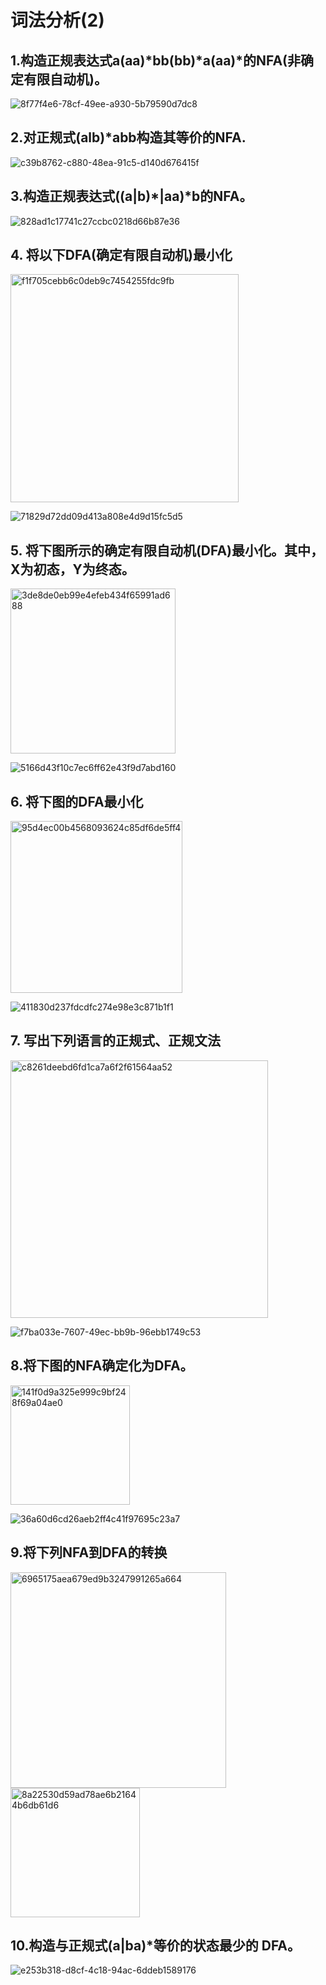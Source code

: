 # 词法分析(2)
## 1.构造正规表达式a(aa)*bb(bb)*a(aa)*的NFA(非确定有限自动机)。

![8f77f4e6-78cf-49ee-a930-5b79590d7dc8](https://github.com/user-attachments/assets/12e78d5e-2449-4fa9-9747-c9e73d7521d3)

## 2.对正规式(alb)*abb构造其等价的NFA.

![c39b8762-c880-48ea-91c5-d140d676415f](https://github.com/user-attachments/assets/f90c54a4-53fc-4fab-9289-879ddae9b8b8)

## 3.构造正规表达式((a|b)*|aa)*b的NFA。

![828ad1c17741c27ccbc0218d66b87e36](https://github.com/user-attachments/assets/6c12ca4d-6249-42b3-80ca-a013bf066f17)

## 4. 将以下DFA(确定有限自动机)最小化

<img width="365" alt="f1f705cebb6c0deb9c7454255fdc9fb" src="https://github.com/user-attachments/assets/9c430486-aefc-4e53-a34c-111afcb1e9dc" />

![71829d72dd09d413a808e4d9d15fc5d5](https://github.com/user-attachments/assets/6a437609-bdea-483c-b687-684e522d60e1)

## 5. 将下图所示的确定有限自动机(DFA)最小化。其中，X为初态，Y为终态。

<img width="264" alt="3de8de0eb99e4efeb434f65991ad688" src="https://github.com/user-attachments/assets/93201b38-4ee2-4866-8ba2-28aaf858d1c7" />

![5166d43f10c7ec6ff62e43f9d7abd160](https://github.com/user-attachments/assets/7034b04b-d0e4-48ae-983e-03545700ac1b)

## 6.  将下图的DFA最小化

<img width="275" alt="95d4ec00b4568093624c85df6de5ff4" src="https://github.com/user-attachments/assets/a332b2e8-f4f5-4ec3-ba9a-3f105ee17738" />

![411830d237fdcdfc274e98e3c871b1f1](https://github.com/user-attachments/assets/dc79b9ba-cf85-453d-b765-c95bd206fa2e)

## 7. 写出下列语言的正规式、正规文法

<img width="412" alt="c8261deebd6fd1ca7a6f2f61564aa52" src="https://github.com/user-attachments/assets/668d641e-c966-4cae-8f8e-f8ab144db81e" />

![f7ba033e-7607-49ec-bb9b-96ebb1749c53](https://github.com/user-attachments/assets/a6b9e2a6-7cc4-494d-ad58-5a1c1e6521ef)

## 8.将下图的NFA确定化为DFA。

<img width="191" alt="141f0d9a325e999c9bf248f69a04ae0" src="https://github.com/user-attachments/assets/8c76f835-2f23-43ea-aa01-bc3a1a4bf9ac" />

![36a60d6cd26aeb2ff4c41f97695c23a7](https://github.com/user-attachments/assets/12f7911b-20c5-4d86-9db0-52cf6f7e4347)


## 9.将下列NFA到DFA的转换

<img width="345" alt="6965175aea679ed9b3247991265a664" src="https://github.com/user-attachments/assets/123f2f82-41fc-473c-b395-57fe645b6ebd" />

<img width="207" alt="8a22530d59ad78ae6b21644b6db61d6" src="https://github.com/user-attachments/assets/a69b3304-3ad9-4e4b-966a-a8c96ef193b8" />

## 10.构造与正规式(a|ba)*等价的状态最少的 DFA。
![e253b318-d8cf-4c18-94ac-6ddeb1589176](https://github.com/user-attachments/assets/27388517-3b4a-4911-beb0-b5117036cfd4)

